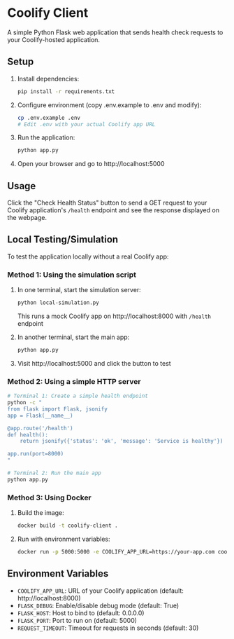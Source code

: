# Coolify Client

A simple Python Flask web application that sends health check requests to your Coolify-hosted application.

## Setup

1. Install dependencies:
   ```bash
   pip install -r requirements.txt
   ```

2. Configure environment (copy .env.example to .env and modify):
   ```bash
   cp .env.example .env
   # Edit .env with your actual Coolify app URL
   ```

3. Run the application:
   ```bash
   python app.py
   ```

4. Open your browser and go to http://localhost:5000

## Usage

Click the "Check Health Status" button to send a GET request to your Coolify application's `/health` endpoint and see the response displayed on the webpage.

## Local Testing/Simulation

To test the application locally without a real Coolify app:

### Method 1: Using the simulation script
1. In one terminal, start the simulation server:
   ```bash
   python local-simulation.py
   ```
   This runs a mock Coolify app on http://localhost:8000 with `/health` endpoint

2. In another terminal, start the main app:
   ```bash
   python app.py
   ```

3. Visit http://localhost:5000 and click the button to test

### Method 2: Using a simple HTTP server
```bash
# Terminal 1: Create a simple health endpoint
python -c "
from flask import Flask, jsonify
app = Flask(__name__)

@app.route('/health')
def health():
    return jsonify({'status': 'ok', 'message': 'Service is healthy'})

app.run(port=8000)
"

# Terminal 2: Run the main app
python app.py
```

### Method 3: Using Docker
1. Build the image:
   ```bash
   docker build -t coolify-client .
   ```

2. Run with environment variables:
   ```bash
   docker run -p 5000:5000 -e COOLIFY_APP_URL=https://your-app.com coolify-client
   ```

## Environment Variables

- `COOLIFY_APP_URL`: URL of your Coolify application (default: http://localhost:8000)
- `FLASK_DEBUG`: Enable/disable debug mode (default: True)
- `FLASK_HOST`: Host to bind to (default: 0.0.0.0)
- `FLASK_PORT`: Port to run on (default: 5000)
- `REQUEST_TIMEOUT`: Timeout for requests in seconds (default: 30)